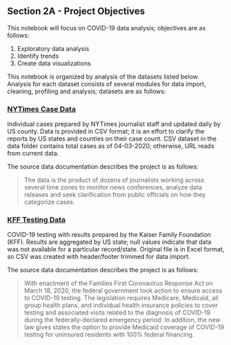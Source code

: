 ## Section 2A - Project Objectives

This notebook will focus on COVID-19 data analysis; objectives are as follows:

1. Exploratory data analysis
2. Identify trends
3. Create data visualizations

This notebook is organized by analysis of the datasets listed below. Analysis for each dataset consists of several modules for data import, cleaning, profiling and analysis; datasets are as follows:

### [NYTimes Case Data](https://github.com/nytimes/covid-19-data)

Individual cases prepared by NYTimes journalist staff and updated daily by US county. Data is provided in CSV format; it is an effort to clarify the reports by US states and counties on their case count. CSV dataset in the data folder contains total cases as of 04-03-2020; otherwise, URL reads from current data.

The source data documentation describes the project is as follows:

> The data is the product of dozens of journalists working across several time zones to monitor news conferences, analyze data releases and seek clarification from public officials on how they categorize cases.

### [KFF Testing Data](https://www.kff.org/health-costs/issue-brief/state-data-and-policy-actions-to-address-coronavirus/#stateleveldata)

COVID-19 testing with results prepared by the Kaiser Family Foundation (KFF). Results are aggregated by US state; null values indicate that data was not available for a particular record/state. Original file is in Excel format, so CSV was created with header/footer trimmed for data import.

The source data documentation describes the project is as follows:

> With enactment of the Families First Coronavirus Response Act on March 18, 2020, the federal government took action to ensure access to COVID-19 testing. The legislation requires Medicare, Medicaid, all group health plans, and individual health insurance policies to cover testing and associated visits related to the diagnosis of COVID-19 during the federally-declared emergency period. In addition, the new law gives states the option to provide Medicaid coverage of COVID-19 testing for uninsured residents with 100% federal financing.
